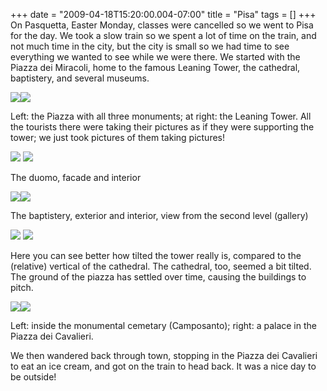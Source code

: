 +++
date = "2009-04-18T15:20:00.004-07:00"
title = "Pisa"
tags = []
+++
On Pasquetta, Easter Monday, classes were cancelled so we went to Pisa for the day.  We took a slow train so we spent a lot of time on the train, and not much time in the city, but the city is small so we had time to see everything we wanted to see while we were there.  We started with the Piazza dei Miracoli, home to the famous Leaning Tower, the cathedral, baptistery, and several museums.

<img src="http://1.bp.blogspot.com/_BPRHjFkCSTM/SepSXrwm8hI/AAAAAAAAFw0/XnYoO3JyV3Y/s1600-h/IMG_3889.JPG"/><img src="http://2.bp.blogspot.com/_BPRHjFkCSTM/SepSXbpUPII/AAAAAAAAFwk/qEGFG0T8rqA/s1600-h/IMG_3870.JPG"/>

Left: the Piazza with all three monuments; at right: the Leaning Tower.  All the tourists there were taking their pictures as if they were supporting the tower; we just took pictures of them taking pictures!

<img src="http://1.bp.blogspot.com/_BPRHjFkCSTM/SepSfrS-nOI/AAAAAAAAFxM/6V6D4L8GBiI/s1600-h/IMG_3931.JPG"/> <img src="http://4.bp.blogspot.com/_BPRHjFkCSTM/SepSXn3dXwI/AAAAAAAAFw8/YduYl4_L0io/s1600-h/IMG_3901.JPG"/>

The duomo, facade and interior

<img src="http://2.bp.blogspot.com/_BPRHjFkCSTM/SepSXVJ40CI/AAAAAAAAFws/mc2hw2HqZx0/s1600-h/IMG_3881.JPG"/><img src="http://3.bp.blogspot.com/_BPRHjFkCSTM/SepSXgoAe6I/AAAAAAAAFxE/J-adFTQuzaI/s1600-h/IMG_3926.JPG"/>

The baptistery, exterior and interior, view from the second level (gallery)

<img src="http://1.bp.blogspot.com/_BPRHjFkCSTM/SepSftHmjfI/AAAAAAAAFxU/MmRlp74f3UA/s1600-h/IMG_3937.JPG"/> <img src="http://1.bp.blogspot.com/_BPRHjFkCSTM/SepSf-nJgFI/AAAAAAAAFxk/jXfxOAVjZ5Q/s1600-h/IMG_3970.JPG"/>

Here you can see better how tilted the tower really is, compared to the (relative) vertical of the cathedral.  The cathedral, too, seemed a bit tilted.  The ground of the piazza has settled over time, causing the buildings to pitch.

<img src="http://4.bp.blogspot.com/_BPRHjFkCSTM/SepSf_YkdGI/AAAAAAAAFxc/WzW2P67ajF4/s1600-h/IMG_3940.JPG"/><img src="http://1.bp.blogspot.com/_BPRHjFkCSTM/SepSgNiAjcI/AAAAAAAAFxs/CNN-6dIvcgE/s1600-h/IMG_3978.JPG"/>

Left: inside the monumental cemetary (Camposanto); right: a palace in the Piazza dei Cavalieri.

We then wandered back through town, stopping in the Piazza dei Cavalieri to eat an ice cream, and got on the train to head back.  It was a nice day to be outside!

